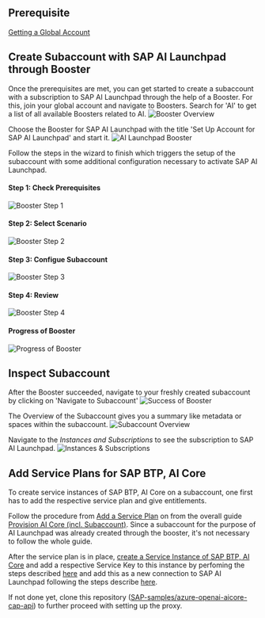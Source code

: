## Prerequisite

[Getting a Global Account](https://help.sap.com/docs/BTP/65de2977205c403bbc107264b8eccf4b/d61c2819034b48e68145c45c36acba6e.html)

## Create Subaccount with SAP AI Launchpad through Booster

Once the prerequisites are met, you can get started to create a subaccount with a subscription to SAP AI Launchpad through the help of a Booster. For this, join your global account and navigate to Boosters. Search for 'AI' to get a list of all available Boosters related to AI.
![Booster Overview](resources/booster_ai_overview.png)

Choose the Booster for SAP AI Launchpad with the title 'Set Up Account for SAP AI Launchpad' and start it.
![AI Launchpad Booster](resources/booster_ai_launchpad.png)

Follow the steps in the wizard to finish which triggers the setup of the subaccount with some additional configuration necessary to activate SAP AI Launchpad.

#### Step 1: Check Prerequisites

![Booster Step 1](resources/booster_step1.png)

#### Step 2: Select Scenario

![Booster Step 2](resources/booster_step2.png)

#### Step 3: Configue Subaccount

![Booster Step 3](resources/booster_step3.png)

#### Step 4: Review

![Booster Step 4](resources/booster_step4.png)

#### Progress of Booster

![Progress of Booster](resources/booster_progress.png)

## Inspect Subaccount

After the Booster succeeded, navigate to your freshly created subaccount by clicking on 'Navigate to Subaccount'
![Success of Booster](resources/booster_success.png)

The Overview of the Subaccount gives you a summary like metadata or spaces within the subaccount.
![Subaccount Overview](resources/subaccount_overview.png)

Navigate to the _Instances and Subscriptions_ to see the subscription to SAP AI Launchpad.
![Instances & Subscriptions](resources/instances_overview.png)

## Add Service Plans for SAP BTP, AI Core

To create service instances of SAP BTP, AI Core on a subaccount, one first has to add the respective service plan and give entitlements.

Follow the procedure from [Add a Service Plan](https://help.sap.com/docs/AI_CORE/2d6c5984063c40a59eda62f4a9135bee/86002d926eba4fb9ba0a80e342af7295.html?locale=en-US) on
from the overall guide [Provision AI Core (incl.
Subaccount)](https://help.sap.com/docs/AI_CORE/2d6c5984063c40a59eda62f4a9135bee/38c4599432d74c1d94e70f7c955a717d.html?locale=en-US).
Since a subaccount for the purpose of AI Launchpad was already created through the
booster, it's not necessary to follow the whole guide.

After the service plan is in place, [create a Service Instance of SAP BTP, AI Core](https://help.sap.com/docs/ai-core/ai-core/create-service-instance) and add a respective Service Key to this instance by perfoming the steps described [here](https://help.sap.com/docs/ai-core/ai-core/create-service-key) and add this as a new connection to SAP AI Launchpad following the steps describe [here](https://help.sap.com/docs/ai-launchpad/sap-ai-launchpad/add-connection-to-sap-ai-core).

If not done yet, clone this repository ([SAP-samples/azure-openai-aicore-cap-api](https://github.com/SAP-samples/azure-openai-aicore-cap-api)) to further proceed with setting up the proxy.

